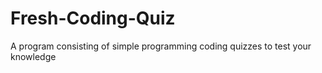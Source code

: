 # Fresh-Coding-Quiz
A program consisting of simple programming coding quizzes to test your knowledge 

